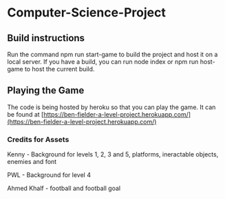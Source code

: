 # Computer-Science-Project

## Build instructions

Run the command npm run start-game to build the project and host it on a local server.
If you have a build, you can run node index or npm run host-game to host the current build.

## Playing the Game

The code is being hosted by heroku so that you can play the game. It can be found at
[https://ben-fielder-a-level-project.herokuapp.com/](https://ben-fielder-a-level-project.herokuapp.com/)

### Credits for Assets

Kenny - Background for levels 1, 2, 3 and 5, platforms, ineractable objects, enemies and font

PWL - Background for level 4

Ahmed Khalf - football and football goal